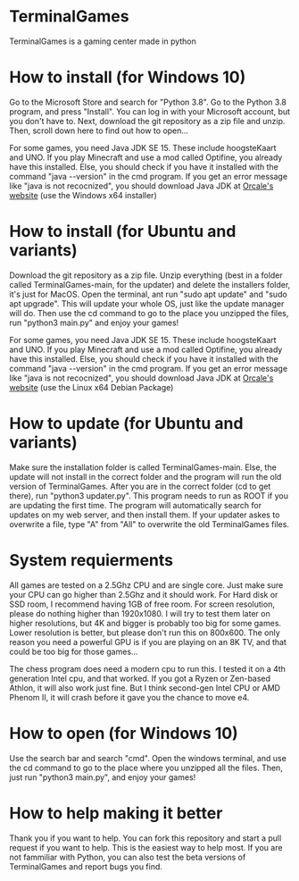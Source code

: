 # TerminalGames
TerminalGames is a gaming center made in python
# How to install (for Windows 10)
Go to the Microsoft Store and search for "Python 3.8". Go to the Python 3.8 program, and press "Install". You can log in with your Microsoft account, but you don't have to. Next, download the git repository as a zip file and unzip. Then, scroll down here to find out how to open...

For some games, you need Java JDK SE 15. These include hoogsteKaart and UNO. If you play Minecraft and use a mod called Optifine, you already have this installed. Else, you should check if you have it installed with the command "java --version" in the cmd program. If you get an error message like "java is not recocnized", you should download Java JDK at [Orcale's website](https://www.oracle.com/be/java/technologies/javase-jdk15-downloads.html) (use the Windows x64 installer)
# How to install (for Ubuntu and variants)
Download the git repository as a zip file. Unzip everything (best in a folder called TerminalGames-main, for the updater) and delete the installers folder, it's just for MacOS. Open the terminal, ant run "sudo apt update" and "sudo apt upgrade". This will update your whole OS, just like the update manager will do. Then use the cd command to go to the place you unzipped the files, run "python3 main.py" and enjoy your games!

For some games, you need Java JDK SE 15. These include hoogsteKaart and UNO. If you play Minecraft and use a mod called Optifine, you already have this installed. Else, you should check if you have it installed with the command "java --version" in the cmd program. If you get an error message like "java is not recocnized", you should download Java JDK at [Orcale's website](https://www.oracle.com/be/java/technologies/javase-jdk15-downloads.html) (use the Linux x64 Debian Package)
# How to update (for Ubuntu and variants)
Make sure the installation folder is called TerminalGames-main. Else, the update will not install in the correct folder and the program will run the old version of TerminalGames. After you are in the correct folder (cd to get there), run "python3 updater.py". This program needs to run as ROOT if you are updating the first time. The program will automatically search for updates on my web server, and then install them. If your updater askes to overwrite a file, type "A" from "All" to overwrite the old TerminalGames files.
# System requierments
All games are tested on a 2.5Ghz CPU and are single core. Just make sure your CPU can go higher than 2.5Ghz and it should work. For Hard disk or SSD room, I recommend having 1GB of free room. For screen resolution, please do nothing higher than 1920x1080. I will try to test them later on higher resolutions, but 4K and bigger is probably too big for some games. Lower resolution is better, but please don't run this on 800x600. The only reason you need a powerful GPU is if you are playing on an 8K TV, and that could be too big for those games...

The chess program does need a modern cpu to run this. I tested it on a 4th generation Intel cpu, and that worked. If you got a Ryzen or Zen-based Athlon, it will also work just fine. But I think second-gen Intel CPU or AMD Phenom II, it will crash before it gave you the chance to move e4.
# How to open (for Windows 10)
Use the search bar and search "cmd". Open the windows terminal, and use the cd command to go to the place where you unzipped all the files. Then, just run "python3 main.py", and enjoy your games!
# How to help making it better
Thank you if you want to help. You can fork this repository and start a pull request if you want to help. This is the easiest way to help most. If you are not fammiliar with Python, you can also test the beta versions of TerminalGames and report bugs you find.
